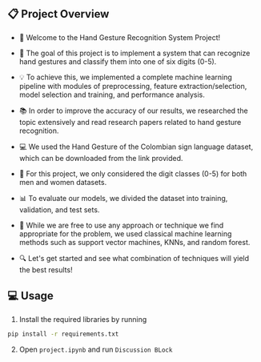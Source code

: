 ## 📋 Project Overview 

- 👋 Welcome to the Hand Gesture Recognition System Project!

- 🤖 The goal of this project is to implement a system that can recognize hand gestures and classify them into one of six digits (0-5).

- 💡 To achieve this, we implemented a complete machine learning pipeline with modules of preprocessing, feature extraction/selection, model selection and training, and performance analysis.

- 📚 In order to improve the accuracy of our results, we researched the topic extensively and read research papers related to hand gesture recognition.

- 💻 We used the Hand Gesture of the Colombian sign language dataset, which can be downloaded from the link provided.

- 👥 For this project, we only considered the digit classes (0-5) for both men and women datasets.

- 📊 To evaluate our models, we divided the dataset into training, validation, and test sets.

- 🧐 While we are free to use any approach or technique we find appropriate for the problem, we used classical machine learning methods such as support vector machines, KNNs, and random forest.

- 🔍 Let's get started and see what combination of techniques will yield the best results!

## 💻 Usage 

1. Install the required libraries by running 
```bash
pip install -r requirements.txt
```
2. Open `project.ipynb` and run `Discussion BLock`



